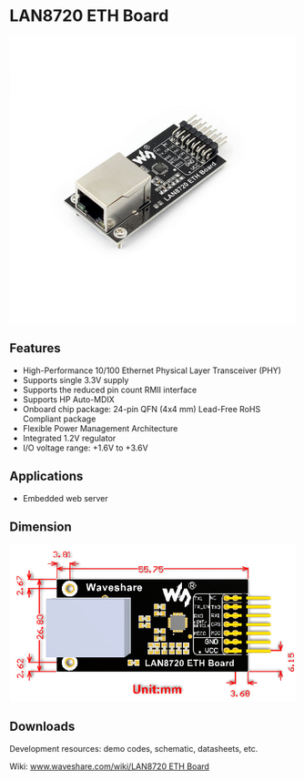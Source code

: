 # LAN8720 ETH Board

![LAN8720 ETH Board](img/lan8720-eth-board-intro.jpg)


## Features

- High-Performance 10/100 Ethernet Physical Layer Transceiver (PHY)
- Supports single 3.3V supply
- Supports the reduced pin count RMII interface
- Supports HP Auto-MDIX
- Onboard chip package: 24-pin QFN (4x4 mm) Lead-Free RoHS Compliant package
- Flexible Power Management Architecture
- Integrated 1.2V regulator
- I/O voltage range: +1.6V to +3.6V


## Applications

- Embedded web server


## Dimension

![Board Size](img/lan8720-eth-board-size.jpg)


## Downloads

Development resources: demo codes, schematic, datasheets, etc.

Wiki: [www.waveshare.com/wiki/LAN8720 ETH Board](http://www.waveshare.com/wiki/LAN8720%20ETH%20Board)